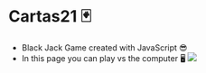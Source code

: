 
# Cartas21 🃏
- Black Jack Game created with JavaScript 😎
- In this page you can play vs the computer 🖥️
![](https://user-images.githubusercontent.com/81318237/130752887-09d42feb-2b08-4fc2-aaa2-7135e39698bf.jpg)
